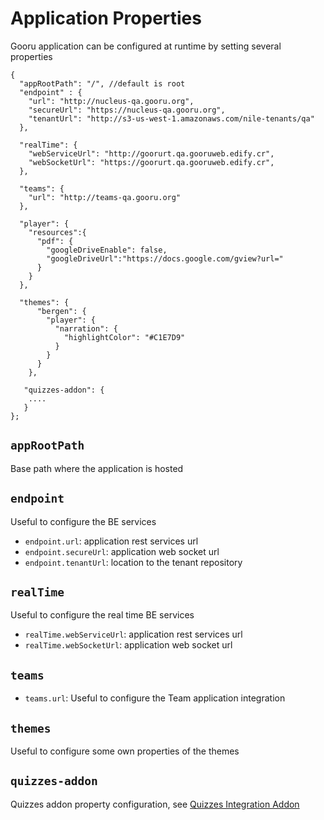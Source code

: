 Application Properties
======================

Gooru application can be configured at runtime by setting several properties

```
{
  "appRootPath": "/", //default is root
  "endpoint" : {
    "url": "http://nucleus-qa.gooru.org",
    "secureUrl": "https://nucleus-qa.gooru.org",
    "tenantUrl": "http://s3-us-west-1.amazonaws.com/nile-tenants/qa"
  },

  "realTime": {
    "webServiceUrl": "http://goorurt.qa.gooruweb.edify.cr",
    "webSocketUrl": "https://goorurt.qa.gooruweb.edify.cr",
  },

  "teams": {
    "url": "http://teams-qa.gooru.org"
  },

  "player": {
    "resources":{
      "pdf": {
        "googleDriveEnable": false,
        "googleDriveUrl":"https://docs.google.com/gview?url="
      }
    }
  },
  
  "themes": {
      "bergen": {
        "player": {
          "narration": {
            "highlightColor": "#C1E7D9"
          }
        }
      }
    },
    
   "quizzes-addon": {
    ....
   }
};
```

## `appRootPath`
Base path where the application is hosted

## `endpoint`
Useful to configure the BE services
* `endpoint.url`: application rest services url
* `endpoint.secureUrl`: application web socket url 
* `endpoint.tenantUrl`: location to the tenant repository


## `realTime`
Useful to configure the real time BE services
* `realTime.webServiceUrl`: application rest services url
* `realTime.webSocketUrl`: application web socket url 


## `teams`
* `teams.url`: Useful to configure the Team application integration

## `themes`
Useful to configure some own properties of the themes

## `quizzes-addon`
Quizzes addon property configuration, see [Quizzes Integration Addon](quizzes-integration-addon.md)
